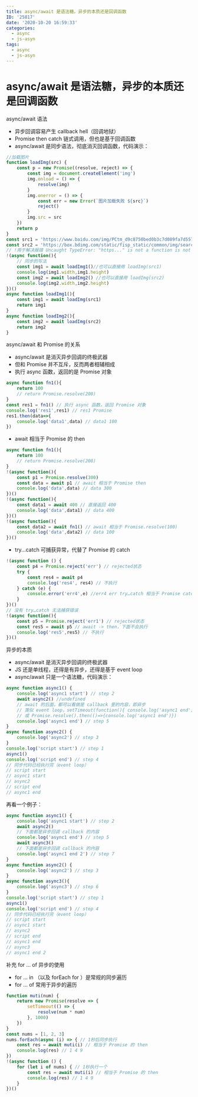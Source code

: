 ```yaml
---
title: async/await 是语法糖，异步的本质还是回调函数
ID: '25817'
date: '2020-10-20 16:59:33'
categories:
  - async
  - js-asyn
tags:
  - async
  - js-asyn
---
```


# async/await 是语法糖，异步的本质还是回调函数

async/await 语法

- 异步回调容易产生 callback hell（回调地狱）
- Promise then catch 链式调用，但也是基于回调函数
- async/await 是同步语法，彻底消灭回调函数，代码演示：

``` js 
//加载图片
function loadImg(src) {
    const p = new Promise((resolve, reject) => {
        const img = document.createElement('img')
        img.onload = () => {
            resolve(img)
        }
        img.onerror = () => {
            const err = new Error(`图片加载失败 ${src}`)
            reject()
        }
        img.src = src
    })
    return p
}
const src1 = 'https://www.baidu.com/img/PCtm_d9c8750bed0b3c7d089fa7d55720d6cf.png'
const src2 = 'https://box.bdimg.com/static/fisp_static/common/img/searchbox/logo_news_276_88_1f9876a.png'
// !用于解决报错 Uncaught TypeError: "https..." is not a function is not a function
!(async function(){
    // 同步的写法
    const img1 = await loadImg1()//也可以直接用 loadImg(src1)
    console.log(img1.width,img1.height)
    const img2 = await loadImg2() //也可以直接用 loadImg(src2)
    console.log(img2.width,img2.height)
})()
async function loadImg1(){
    const img1 = await loadImg(src1)
    return img1
}
async function loadImg2(){
    const img2 = await loadImg(src2)
    return img2
}
```

async/await 和 Promise 的关系

- async/await 是消灭异步回调的终极武器
- 但和 Promise 并不互斥，反而两者相辅相成
- 执行 async 函数，返回的是 Promise 对象

``` js 
async function fn1(){
    return 100
    // return Promise.resolve(200)
}
const res1 = fn1() // 执行 async 函数，返回 Promise 对象
console.log('res1',res1) // res1 Promise
res1.then(data=>{
    console.log('data1',data) // data1 100
})
```

- await 相当于 Promise 的 then

``` js 
async function fn1(){
    return 100
    // return Promise.resolve(200)
}
!(async function(){
    const p1 = Promise.resolve(300)
    const data = await p1 // await 相当于 Promise then
    console.log('data',data) // data 300
})()
!(async function(){
    const data1 = await 400 // 直接返回 400
    console.log('data',data1) // data 400
})()
!(async function(){
    const data2 = await fn1() // await 相当于 Promise.resolve(100)
    console.log('data',data2) // data 100
})()
```

- try...catch 可捕获异常，代替了 Promise 的 catch

``` js 
!(async function () {
    const p4 = Promise.reject('err') // rejected状态
    try {
        const res4 = await p4
        console.log('res4', res4) // 不执行
    } catch (e) {
        console.error('err4',e) //err4 err try…catch 相当于 Promise catch
    }
})()
// 没有 try…catch 无法捕获错误
!(async function(){
    const p5 = Promise.reject('err1') // rejected状态
    const res5 = await p5 // await -> then，下面不会执行
    console.log('res5',res5) // 不执行
})()
```

异步的本质

- async/await 是消灭异步回调的终极武器
- JS 还是单线程，还得是有异步，还得是基于 event loop
- async/await 只是一个语法糖，代码演示：

``` js 
async function async1() {
    console.log('async1 start') // step 2
    await async2() //undefined
    // await 的后面，都可以看做是 callback 里的内容，即异步
    // 类似 event loop，setTimeout(function(){ console.log('async1 end')})
    // 或 Promise.resolve().then(()=>{console.log('async1 end')})
    console.log('async1 end') // step 5
}
async function async2() {
    console.log('async2') // step 3
}
console.log('script start') // step 1
async1()
console.log('script end') // step 4
// 同步代码已经执行完（event loop）
// script start
// async1 start
// async2
// script end
// async1 end
```

再看一个例子：

``` js 
async function async1() {
    console.log('async1 start') // step 2
    await async2()
    // 下面都是异步回调 callback 的内容
    console.log('async1 end') // step 5
    await async3()
    // 下面都是异步回调 callback 的内容
    console.log('async1 end 2') // step 7
}
async function async2() {
    console.log('async2') // step 3
}
async function async3(){
    console.log('async3') // step 6
}
console.log('script start') // step 1
async1()
console.log('script end') // step 4
// 同步代码已经执行完（event loop）
// script start
// async1 start
// async2
// script end
// async1 end
// async3
// async1 end 2
```

补充 for ... of 异步的使用

- for ... in （以及 forEach for ）是常规的同步遍历
- for ... of 常用于异步的遍历

``` js 
function muti(num) {
    return new Promise(resolve => {
        setTimeout(() => {
            resolve(num * num)
        }, 1000)
    })
}
const nums = [1, 2, 3]
nums.forEach(async (i) => { // 1秒后同步执行
    const res = await muti(i) // 相当于 Promise 的 then
    console.log(res) // 1 4 9
})
!(async function () {
    for (let i of nums) { // 1秒执行一个
        const res = await muti(i) // 相当于 Promise 的 then
        console.log(res) // 1 4 9
    }
})()
```
 
 
 
 
 
 
 
 
 
 
 
 
 
 
 
 
 
 
 
 
 
 
 
